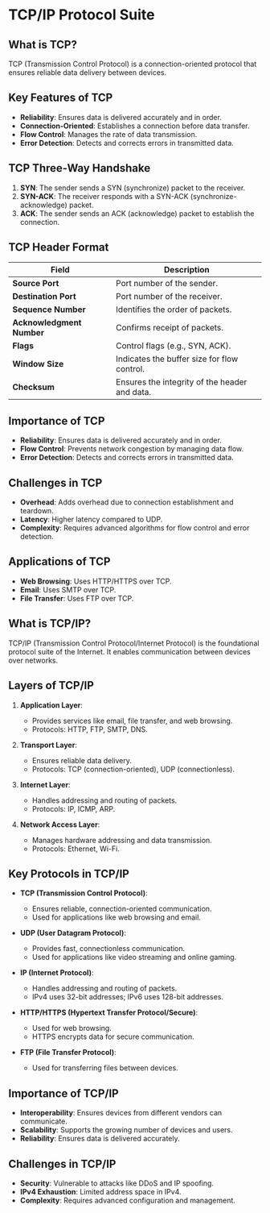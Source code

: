 # TCP/IP Protocol Suite



## What is TCP?
TCP (Transmission Control Protocol) is a connection-oriented protocol that ensures reliable data delivery between devices.

## Key Features of TCP
- **Reliability**: Ensures data is delivered accurately and in order.
- **Connection-Oriented**: Establishes a connection before data transfer.
- **Flow Control**: Manages the rate of data transmission.
- **Error Detection**: Detects and corrects errors in transmitted data.

## TCP Three-Way Handshake
1. **SYN**: The sender sends a SYN (synchronize) packet to the receiver.
2. **SYN-ACK**: The receiver responds with a SYN-ACK (synchronize-acknowledge) packet.
3. **ACK**: The sender sends an ACK (acknowledge) packet to establish the connection.

## TCP Header Format
| **Field**              | **Description**               |
|------------------------|-------------------------------|
| **Source Port**        | Port number of the sender.    |
| **Destination Port**   | Port number of the receiver.  |
| **Sequence Number**    | Identifies the order of packets. |
| **Acknowledgment Number**| Confirms receipt of packets. |
| **Flags**              | Control flags (e.g., SYN, ACK). |
| **Window Size**        | Indicates the buffer size for flow control. |
| **Checksum**           | Ensures the integrity of the header and data. |

## Importance of TCP
- **Reliability**: Ensures data is delivered accurately and in order.
- **Flow Control**: Prevents network congestion by managing data flow.
- **Error Detection**: Detects and corrects errors in transmitted data.

## Challenges in TCP
- **Overhead**: Adds overhead due to connection establishment and teardown.
- **Latency**: Higher latency compared to UDP.
- **Complexity**: Requires advanced algorithms for flow control and error detection.

## Applications of TCP
- **Web Browsing**: Uses HTTP/HTTPS over TCP.
- **Email**: Uses SMTP over TCP.
- **File Transfer**: Uses FTP over TCP.


## What is TCP/IP?
TCP/IP (Transmission Control Protocol/Internet Protocol) is the foundational protocol suite of the Internet. It enables communication between devices over networks.

## Layers of TCP/IP
1. **Application Layer**:
   - Provides services like email, file transfer, and web browsing.
   - Protocols: HTTP, FTP, SMTP, DNS.

2. **Transport Layer**:
   - Ensures reliable data delivery.
   - Protocols: TCP (connection-oriented), UDP (connectionless).

3. **Internet Layer**:
   - Handles addressing and routing of packets.
   - Protocols: IP, ICMP, ARP.

4. **Network Access Layer**:
   - Manages hardware addressing and data transmission.
   - Protocols: Ethernet, Wi-Fi.

## Key Protocols in TCP/IP
- **TCP (Transmission Control Protocol)**:
  - Ensures reliable, connection-oriented communication.
  - Used for applications like web browsing and email.

- **UDP (User Datagram Protocol)**:
  - Provides fast, connectionless communication.
  - Used for applications like video streaming and online gaming.

- **IP (Internet Protocol)**:
  - Handles addressing and routing of packets.
  - IPv4 uses 32-bit addresses; IPv6 uses 128-bit addresses.

- **HTTP/HTTPS (Hypertext Transfer Protocol/Secure)**:
  - Used for web browsing.
  - HTTPS encrypts data for secure communication.

- **FTP (File Transfer Protocol)**:
  - Used for transferring files between devices.

## Importance of TCP/IP
- **Interoperability**: Ensures devices from different vendors can communicate.
- **Scalability**: Supports the growing number of devices and users.
- **Reliability**: Ensures data is delivered accurately.

## Challenges in TCP/IP
- **Security**: Vulnerable to attacks like DDoS and IP spoofing.
- **IPv4 Exhaustion**: Limited address space in IPv4.
- **Complexity**: Requires advanced configuration and management.

